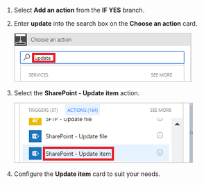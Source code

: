 1. Select **Add an action** from the **IF YES** branch.
2. Enter **update** into the search box on the **Choose an action** card.
   
     ![search for update action](media/modern-approvals/search-update-item.png)
3. Select the **SharePoint - Update item** action.
   
     ![select update item](media/modern-approvals/select-update-item-yes.png)
4. Configure the **Update item** card to suit your needs.

